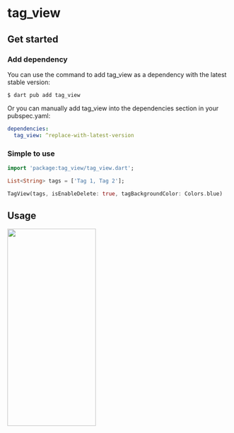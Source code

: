 # tag_view

## Get started

### Add dependency

You can use the command to add tag_view as a dependency with the latest stable version:

```console
$ dart pub add tag_view
```

Or you can manually add tag_view into the dependencies section in your pubspec.yaml:

```yaml
dependencies:
  tag_view: ^replace-with-latest-version
```

### Simple to use

```dart
import 'package:tag_view/tag_view.dart';

List<String> tags = ['Tag 1, Tag 2'];

TagView(tags, isEnableDelete: true, tagBackgroundColor: Colors.blue)
```

## Usage

<img src="https://github.com/gbhargavv/FlutterTagView/blob/master/tag_view/images/example.gif" style=" width:200px ; height:446px " />
